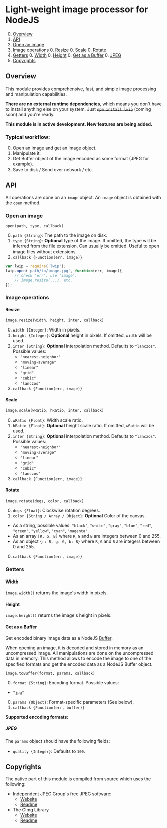 # Light-weight image processor for NodeJS

0. [Overview](#overview)
0. [API](#api)
  0. [Open an image](#open-an-image)
  0. [Image operations](#image-operations)
    0. [Resize](#resize)
    0. [Scale](#scale)
    0. [Rotate](#rotate)
  0. [Getters](#getters)
    0. [Width](#width)
    0. [Height](#height)
    0. [Get as a Buffer](#get-as-a-buffer)
      0. [JPEG](#jpeg)
0. [Copyrights](#copyrights)

## Overview

This module provides comprehensive, fast, and simple image processing and
manipulation capabilities.

**There are no external runtime dependencies**, which means you don't have to
install anything else on your system. Just ~~`npm install lwip`~~ (coming soon)
and you're ready.

**This module is in active development. New features are being added.**

### Typical workflow:

0. Open an image and get an image object.
0. Manipulate it.
0. Get Buffer object of the image encoded as some format (JPEG for example).
0. Save to disk / Send over network / etc.

## API

All operations are done on an `image` object. An `image` object is obtained with
the `open` method.

### Open an image

`open(path, type, callback)`

0. `path {String}`: The path to the image on disk.
0. `type {String}`: **Optional** type of the image. If omitted, the type will be
   inferred from the file extension. Can usually be omitted. Useful to open
   image files without extensions.
0. `callback {Function(err, image)}`

```Javascript
var lwip = require('lwip');
lwip.open('path/to/image.jpg', function(err, image){
    // check 'err'. use 'image'.
    // image.resize(...), etc.
});
```

### Image operations

#### Resize

`image.resize(width, height, inter, callback)`

0. `width {Integer}`: Width in pixels.
0. `height {Integer}`: **Optional** height in pixels. If omitted, `width` will
   be used.
0. `inter {String}`: **Optional** interpolation method. Defaults to `"lanczos"`.
   Possible values:
   - `"nearest-neighbor"`
   - `"moving-average"`
   - `"linear"`
   - `"grid"`
   - `"cubic"`
   - `"lanczos"`
0. `callback {Function(err, image)}`

#### Scale

`image.scale(wRatio, hRatio, inter, callback)`

0. `wRatio {Float}`: Width scale ratio.
0. `hRatio {Float}`: **Optional** height scale ratio. If omitted, `wRatio` will
   be used.
0. `inter {String}`: **Optional** interpolation method. Defaults to `"lanczos"`.
   Possible values:
   - `"nearest-neighbor"`
   - `"moving-average"`
   - `"linear"`
   - `"grid"`
   - `"cubic"`
   - `"lanczos"`
0. `callback {Function(err, image)}`

#### Rotate

`image.rotate(degs, color, callback)`

0. `degs {Float}`: Clockwise rotation degrees.
0. `color {String / Array / Object}`: **Optional** Color of the canvas.
  - As a string, possible values: `"black"`, `"white"`, `"gray"`, `"blue"`,
    `"red"`, `"green"`, `"yellow"`, `"cyan"`, `"magenta"`.
  - As an array `[R, G, B]` where `R`, `G` and `B` are integers between 0 and
    255.
  - As an object `{r: R, g: G, b: B}` where `R`, `G` and `B` are integers
    between 0 and 255.
0. `callback {Function(err, image)}`

### Getters

#### Width

`image.width()` returns the image's width in pixels.

#### Height

`image.height()` returns the image's height in pixels.

#### Get as a Buffer

Get encoded binary image data as a NodeJS
[Buffer](http://nodejs.org/api/buffer.html).

When opening an image, it is decoded and stored in memory as an uncompressed
image. All manipulations are done on the uncompressed data in memory. This
method allows to encode the image to one of the specified formats and get the
encoded data as a NodeJS Buffer object.

`image.toBuffer(format, params, callback)`

0. `format {String}`: Encoding format. Possible values:
  - `"jpg"`
0. `params {Object}`: Format-specific parameters (See below).
0. `callback {Function(err, buffer)}`

**Supported encoding formats:**

##### JPEG

The `params` object should have the following fields:

- `quality {Integer}`: Defaults to `100`.

## Copyrights

The native part of this module is compiled from source which uses the following:

- Independent JPEG Group's free JPEG software:
  - [Website](http://www.ijg.org/)
  - [Readme](https://github.com/EyalAr/lwip/blob/master/lib/jpeg/README)
- The CImg Library
  - [Website](http://cimg.sourceforge.net/)
  - [Readme](https://github.com/EyalAr/lwip/blob/master/lib/cimg/README.txt)
